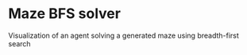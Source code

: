 Maze BFS solver
========

Visualization of an agent solving a generated maze using breadth-first search
